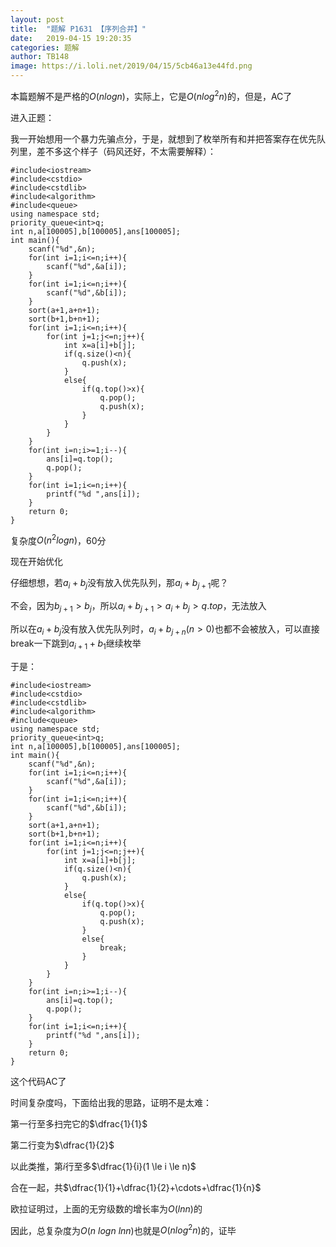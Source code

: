 ```yaml
---
layout: post
title:  "题解 P1631 【序列合并】"
date:   2019-04-15 19:20:35
categories: 题解
author: TB148
image: https://i.loli.net/2019/04/15/5cb46a13e44fd.png
---
```

本篇题解不是严格的$O(nlogn)$，实际上，它是$O(nlog^2n)$的，但是，AC了

进入正题：

我一开始想用一个暴力先骗点分，于是，就想到了枚举所有和并把答案存在优先队列里，差不多这个样子（码风还好，不太需要解释）：

```
#include<iostream>
#include<cstdio>
#include<cstdlib>
#include<algorithm>
#include<queue>
using namespace std;
priority_queue<int>q;
int n,a[100005],b[100005],ans[100005];
int main(){
    scanf("%d",&n);
    for(int i=1;i<=n;i++){
    	scanf("%d",&a[i]);
    }
    for(int i=1;i<=n;i++){
    	scanf("%d",&b[i]);
    }
    sort(a+1,a+n+1);
    sort(b+1,b+n+1);
    for(int i=1;i<=n;i++){
    	for(int j=1;j<=n;j++){
    		int x=a[i]+b[j];
    		if(q.size()<n){
    			q.push(x);
    		}
    		else{
    			if(q.top()>x){
    				q.pop();
    				q.push(x);
    			}
    		}
    	}
    }
    for(int i=n;i>=1;i--){
    	ans[i]=q.top();
    	q.pop();
    }
    for(int i=1;i<=n;i++){
    	printf("%d ",ans[i]);
    }
    return 0;
}
```

复杂度$O(n^2logn)$，60分

现在开始优化

仔细想想，若$a_i+b_j$没有放入优先队列，那$a_i+b_{j+1}$呢？

不会，因为$b_{j+1}>b_j$，所以$a_i+b_{j+1}>a_i+b_j>q.top$，无法放入

所以在$a_i+b_j$没有放入优先队列时，$a_i+b_{j+n}(n>0)$也都不会被放入，可以直接break一下跳到$a_{i+1}+b_1$继续枚举

于是：
```
#include<iostream>
#include<cstdio>
#include<cstdlib>
#include<algorithm>
#include<queue>
using namespace std;
priority_queue<int>q;
int n,a[100005],b[100005],ans[100005];
int main(){
    scanf("%d",&n);
    for(int i=1;i<=n;i++){
    	scanf("%d",&a[i]);
    }
    for(int i=1;i<=n;i++){
    	scanf("%d",&b[i]);
    }
    sort(a+1,a+n+1);
    sort(b+1,b+n+1);
    for(int i=1;i<=n;i++){
    	for(int j=1;j<=n;j++){
    		int x=a[i]+b[j];
    		if(q.size()<n){
    			q.push(x);
    		}
    		else{
    			if(q.top()>x){
    				q.pop();
    				q.push(x);
    			}
    			else{
    				break;
    			}
    		}
    	}
    }
    for(int i=n;i>=1;i--){
    	ans[i]=q.top();
    	q.pop();
    }
    for(int i=1;i<=n;i++){
    	printf("%d ",ans[i]);
    }
    return 0;
}
```

这个代码AC了

时间复杂度吗，下面给出我的思路，证明不是太难：

第一行至多扫完它的$\dfrac{1}{1}$

第二行变为$\dfrac{1}{2}$

以此类推，第$i$行至多$\dfrac{1}{i}(1 \le i \le n)$

合在一起，共$\dfrac{1}{1}+\dfrac{1}{2}+\cdots+\dfrac{1}{n}$

欧拉证明过，上面的无穷级数的增长率为$O(lnn)$的

因此，总复杂度为$O(n\ logn\ lnn)$也就是$O(nlog^2n)$的，证毕
